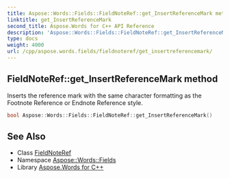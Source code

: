 ```yaml
---
title: Aspose::Words::Fields::FieldNoteRef::get_InsertReferenceMark method
linktitle: get_InsertReferenceMark
second_title: Aspose.Words for C++ API Reference
description: 'Aspose::Words::Fields::FieldNoteRef::get_InsertReferenceMark method. Inserts the reference mark with the same character formatting as the Footnote Reference or Endnote Reference style in C++.'
type: docs
weight: 4000
url: /cpp/aspose.words.fields/fieldnoteref/get_insertreferencemark/
---
```

## FieldNoteRef::get_InsertReferenceMark method


Inserts the reference mark with the same character formatting as the Footnote Reference or Endnote Reference style.

```cpp
bool Aspose::Words::Fields::FieldNoteRef::get_InsertReferenceMark()
```

## See Also

* Class [FieldNoteRef](../)
* Namespace [Aspose::Words::Fields](../../)
* Library [Aspose.Words for C++](../../../)
